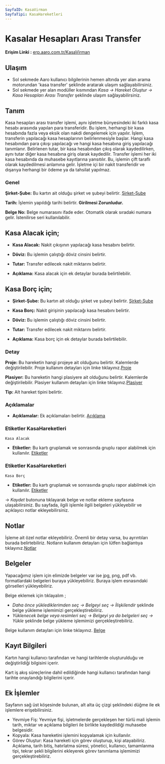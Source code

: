 ```yaml
---
SayfaID: KasaVirman
SayfaTipi: KasaHareketleri
---
```


# Kasalar Hesapları Arası Transfer

**Erişim Linki :** [erp.aaro.com.tr/KasaVirman](erp.aaro.com.tr/KasaVirman)

## Ulaşım 

- Sol sekmede Aaro kullanıcı bilgilerinin hemen altında yer alan arama motorundan 'kasa transfer' şeklinde aratarak ulaşım sağlayabilirsiniz.
- Sol sekmede yer alan modüller kısmından *Kasa -> Hareket Oluştur -> Kasa Hesapları Arası Transfer* şeklinde ulaşım sağlayabilirsiniz.

## Tanım

Kasa hesapları arası transfer işlemi, aynı işletme bünyesindeki iki farklı kasa hesabı arasında yapılan para transferidir. 
Bu işlem, herhangi bir kasa hesabında fazla veya eksik olan nakdi dengelemek için yapılır.
İşlem, transferin yapılacağı kasa hesaplarının belirlenmesiyle başlar. Hangi kasa hesabından para çıkışı yapılacağı ve hangi kasa hesabına giriş yapılacağı tanımlanır.
Belirlenen tutar, bir kasa hesabından çıkış olarak kaydedilirken, aynı tutar diğer kasa hesabına giriş olarak kaydedilir.
Transfer işlemi her iki kasa hesabında da muhasebe kayıtlarına yansıtılır. Bu, işlemin çift taraflı olarak kaydedilmesi anlamına gelir.
İşletme içi bir nakit transferidir ve dışarıya herhangi bir ödeme ya da tahsilat yapılmaz.

### Genel 

**Şirket-Şube:** Bu kartın ait olduğu şirket ve şubeyi belirtir. [Şirket-Şube](../TemelOzellikler/SirketSubeHareket.md)

**Tarih:** İşlemin yapıldığı tarihi belirtir. **Girilmesi Zorunludur.**

**Belge No:** Belge numarasını ifade eder. Otomatik olarak sıradaki numara gelir. İstenilirse seri kullanılabilir.

## Kasa Alacak için;

- **Kasa Alacak:** Nakit çıkışının yapılacağı kasa hesabını belirtir.

- **Döviz:** Bu işlemin çalıştığı döviz cinsini belirtir.
	
- **Tutar:** Transfer edilecek nakit miktarını belirtir.

- **Açıklama:** Kasa alacak için ek detaylar burada belirtilebilir. 

## Kasa Borç için;

- **Şirket-Şube:** Bu kartın ait olduğu şirket ve şubeyi belirtir. [Şirket-Şube](../TemelOzellikler/SirketSubeHareket.md)

- **Kasa Borç:** Nakit girişinin yapılacağı kasa hesabını belirtir.

- **Döviz:** Bu işlemin çalıştığı döviz cinsini belirtir.
	
- **Tutar:** Transfer edilecek nakit miktarını belirtir.

- **Açıklama:** Kasa borç için ek detaylar burada belirtilebilir. 

### Detay

**Proje:** Bu hareketin hangi projeye ait olduğunu belirtir. Kalemlerde değiştirilebilir. Proje kullanım detayları için linke tıklayınız.[Proje](../TemelOzellikler/Proje.md)

**Plasiyer:** Bu hareketin hangi plasiyere ait olduğunu belirtir. Kalemlerde değiştirilebilir. Plasiyer kullanım detayları için linke tıklayınız.[Plasiyer](../TemelOzellikler/Plasiyer.md)

**Tip:** Alt hareket tipini belirtir.

### Açıklamalar

- **Açıklamalar:** Ek açıklamaları belirtir. [Açıklama](../TemelOzellikler/Aciklama.md)

### Etiketler KasaHareketleri
	Kasa Alacak

- **Etiketler:** Bu kartı gruplamak ve sonrasında gruplu rapor alabilmek için kullanılır. [Etiketler](../TemelOzellikler/Etiketler.md)

### Etiketler KasaHareketleri
	Kasa Borç

- **Etiketler:** Bu kartı gruplamak ve sonrasında gruplu rapor alabilmek için kullanılır. [Etiketler](../TemelOzellikler/Etiketler.md)

-> *Kaydet* butonuna tıklayarak belge ve notlar ekleme sayfasına ulaşabilirsiniz. 
Bu sayfada, ilgili işlemle ilgili belgeleri yükleyebilir ve açıklayıcı notlar ekleyebilirsiniz.

## Notlar 

İşleme ait özel notlar ekleyebiliriz. Önemli bir detay varsa, bu ayrıntıları burada belirtebiliriz. Notların kullanım detayları için lütfen bağlantıya tıklayınız.[Notlar](../TemelOzellikler/Notlar.md)

## Belgeler

Yapacağımız işlem için elimizde belgeler var ise jpg, png, pdf vb. formatlardaki belgeleri buraya yükleyebiliriz.
Buraya işlem esnasındaki görselleri yükleyebiliriz.

Belge eklemek için tıklayalım ;

- *Daha önce yüklediklerimden seç -> Belgeyi seç
-> İlişkilendir* şeklinde belge yükleme işlemimizi gerçekleştirebiliriz.
- *Yüklenecek belge veya resimleri seç -> Belgeyi ya da
 belgeleri seç -> Yükle* şeklinde belge yükleme işlemimizi gerçekleştirebiliriz.

Belge kullanım detayları için linke tıklayınız. [Belge](../TemelOzellikler/Belgeler.md)

## Kayıt Bilgileri

Kartın hangi kullanıcı tarafından ve hangi tarihlerde oluşturulduğu ve değiştirildiği bilgisini içerir.

Kart iş akış süreçlerine dahil edildiğinde hangi kullanıcı tarafından hangi tarihte onaylandığı bilgilerini içerir. 

## Ek İşlemler

 Sayfanın sağ üst köşesinde bulunan, alt alta üç çizgi şeklindeki düğme ile ek işlemlere erişebilirsiniz.








- Yevmiye Fiş: Yevmiye fişi, işletmelerde gerçekleşen her türlü mali işlemin tarih, miktar ve açıklama bilgileri ile birlikte kaydedildiği muhasebe belgesidir.
- Kopyala: Kasa hareketini işlemini kopyalamak için kullanılır.
- Görev Oluştur: Kasa hareketi için görev oluşturup, kişi atayabiliriz. Açıklama, tarih bitiş, hatırlatma süresi, yönetici, kullanıcı, tamamlanma tipi, tekrar şekli bilgilerini ekleyerek görev tanımlama işlemimizi gerçekleştirebiliriz.


